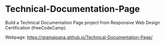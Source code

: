 # Technical-Documentation-Page
Build a Technical Documentation Page project from Responsive Web Design Certification (freeCodeCamp).

Webpage: https://gramajoana.github.io/Technical-Documentation-Page/
